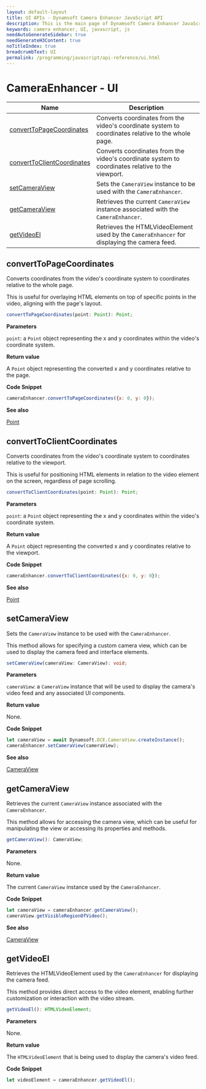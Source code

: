 ```yaml
---
layout: default-layout
title: UI APIs - Dynamsoft Camera Enhancer JavaScript API
description: This is the main page of Dynamsoft Camera Enhancer JavaScript SDK UI.
keywords: camera enhancer, UI, javascript, js
needAutoGenerateSidebar: true
needGenerateH3Content: true
noTitleIndex: true
breadcrumbText: UI
permalink: /programming/javascript/api-reference/ui.html
---
```


# CameraEnhancer - UI

| Name                                                      | Description                                                                                        |
| --------------------------------------------------------- | -------------------------------------------------------------------------------------------------- |
| [convertToPageCoordinates](#convertToPageCoordinates)     | Converts coordinates from the video's coordinate system to coordinates relative to the whole page. |
| [convertToClientCoordinates](#convertToClientCoordinates) | Converts coordinates from the video's coordinate system to coordinates relative to the viewport.   |
| [setCameraView](#setCameraView)                           | Sets the `CameraView` instance to be used with the `CameraEnhancer`.                               |
| [getCameraView](#getCameraView)                           | Retrieves the current `CameraView` instance associated with the `CameraEnhancer`.                  |
| [getVideoEl](#getVideoEl)                                 | Retrieves the HTMLVideoElement used by the `CameraEnhancer` for displaying the camera feed.        |

## convertToPageCoordinates

Converts coordinates from the video's coordinate system to coordinates relative to the whole page.

This is useful for overlaying HTML elements on top of specific points in the video, aligning with the page's layout.

```typescript
convertToPageCoordinates(point: Point): Point;
```

**Parameters**

`point`: a `Point` object representing the x and y coordinates within the video's coordinate system.

**Return value**

A `Point` object representing the converted x and y coordinates relative to the page.

**Code Snippet**

```javascript
cameraEnhancer.convertToPageCoordinates({x: 0, y: 0});
```

**See also**

[Point](https://www.dynamsoft.com/capture-vision/docs/web/programming/javascript/api-reference/core/basic-structures/point.html)

## convertToClientCoordinates

Converts coordinates from the video's coordinate system to coordinates relative to the viewport. 

This is useful for positioning HTML elements in relation to the video element on the screen, regardless of page scrolling.

```typescript
convertToClientCoordinates(point: Point): Point;
```

**Parameters**

`point`: a `Point` object representing the x and y coordinates within the video's coordinate system.

**Return value**

A `Point` object representing the converted x and y coordinates relative to the viewport.

**Code Snippet**

```javascript
cameraEnhancer.convertToClientCoordinates({x: 0, y: 0});
```

**See also**

[Point](https://www.dynamsoft.com/capture-vision/docs/web/programming/javascript/api-reference/core/basic-structures/point.html)

## setCameraView

Sets the `CameraView` instance to be used with the `CameraEnhancer`.

This method allows for specifying a custom camera view, which can be used to display the camera feed and interface elements.

```typescript
setCameraView(cameraView: CameraView): void;
```

**Parameters**

`cameraView`: a `CameraView` instance that will be used to display the camera's video feed and any associated UI components.

**Return value**

None.

**Code Snippet**

```javascript
let cameraView = await Dynamsoft.DCE.CameraView.createInstance();
cameraEnhancer.setCameraView(cameraView);
```

**See also**

[CameraView](cameraview.md)

## getCameraView

Retrieves the current `CameraView` instance associated with the `CameraEnhancer`.

This method allows for accessing the camera view, which can be useful for manipulating the view or accessing its properties and methods.

```typescript
getCameraView(): CameraView;
```

**Parameters**

None.

**Return value**

The current `CameraView` instance used by the `CameraEnhancer`.

**Code Snippet**

```javascript
let cameraView = cameraEnhancer.getCameraView();
cameraView.getVisibleRegionOfVideo();
```

**See also**

[CameraView](cameraview.md)

## getVideoEl

Retrieves the HTMLVideoElement used by the `CameraEnhancer` for displaying the camera feed.

This method provides direct access to the video element, enabling further customization or interaction with the video stream.

```typescript
getVideoEl(): HTMLVideoElement;
```

**Parameters**

None.

**Return value**

The `HTMLVideoElement` that is being used to display the camera's video feed.

**Code Snippet**

```javascript
let videoElement = cameraEnhancer.getVideoEl();
```
